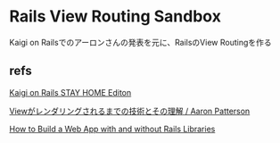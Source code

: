 # Rails View Routing Sandbox

Kaigi on Railsでのアーロンさんの発表を元に、RailsのView Routingを作る

## refs

[Kaigi on Rails STAY HOME Editon](https://www.youtube.com/watch?v=q0CH1tB7e_o)

[Viewがレンダリングされるまでの技術とその理解 / Aaron Patterson](https://www.youtube.com/watch?v=QTv9MVRa_MM&t=10X)

[How to Build a Web App with and without Rails Libraries](https://shopify.engineering/building-web-app-ruby-rails)
